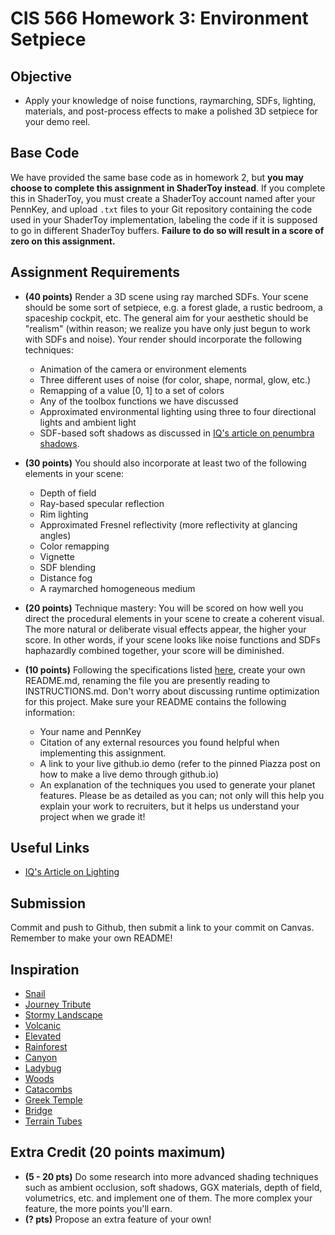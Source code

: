 # CIS 566 Homework 3: Environment Setpiece

## Objective
- Apply your knowledge of noise functions, raymarching, SDFs, lighting,
materials, and post-process effects to make a polished 3D setpiece for
your demo reel.

## Base Code
We have provided the same base code as in homework 2, but __you may choose to
complete this assignment in ShaderToy instead__. If you complete this in
ShaderToy, you must create a ShaderToy account named after your PennKey,
and upload `.txt` files to your Git repository containing the
code used in your ShaderToy implementation, labeling the code if it is
supposed to go in different ShaderToy buffers. __Failure to do so will result in
a score of zero on this assignment.__

## Assignment Requirements
- __(40 points)__ Render a 3D scene using ray marched SDFs.
Your scene should be some sort of setpiece, e.g. a forest
glade, a rustic bedroom, a spaceship cockpit, etc. The general aim for your aesthetic should be "realism" (within reason; we realize you have only just begun to work with SDFs and noise). Your render
should incorporate the following techniques:
  - Animation of the camera or environment elements
  - Three different uses of noise (for color, shape, normal, glow, etc.)
  - Remapping of a value [0, 1] to a set of colors
  - Any of the toolbox functions we have discussed
  - Approximated environmental lighting using three to four directional lights and ambient light
  - SDF-based soft shadows as discussed in [IQ's article on penumbra shadows](http://iquilezles.org/www/articles/rmshadows/rmshadows.htm).

- __(30 points)__ You should also incorporate at least two of the following elements in your scene:
  - Depth of field
  - Ray-based specular reflection
  - Rim lighting
  - Approximated Fresnel reflectivity (more reflectivity at glancing angles)
  - Color remapping
  - Vignette
  - SDF blending
  - Distance fog
  - A raymarched homogeneous medium

- __(20 points)__ Technique mastery: You will be scored on how well you direct the procedural elements in your scene to create a coherent visual. The more natural or deliberate visual effects appear, the higher your score. In other words, if your scene looks like noise functions and SDFs haphazardly combined together, your score will be diminished.

- __(10 points)__ Following the specifications listed
[here](https://github.com/pjcozzi/Articles/blob/master/CIS565/GitHubRepo/README.md),
create your own README.md, renaming the file you are presently reading to
INSTRUCTIONS.md. Don't worry about discussing runtime optimization for this
project. Make sure your README contains the following information:
  - Your name and PennKey
  - Citation of any external resources you found helpful when implementing this
  assignment.
  - A link to your live github.io demo (refer to the pinned Piazza post on
    how to make a live demo through github.io)
  - An explanation of the techniques you used to generate your planet features.
  Please be as detailed as you can; not only will this help you explain your work
  to recruiters, but it helps us understand your project when we grade it!

## Useful Links
- [IQ's Article on Lighting](http://iquilezles.org/www/articles/outdoorslighting/outdoorslighting.htm)


## Submission
Commit and push to Github, then submit a link to your commit on Canvas. Remember to make your own README!

## Inspiration
- [Snail](https://www.shadertoy.com/view/ld3Gz2)
- [Journey Tribute](https://www.shadertoy.com/view/ldlcRf)
- [Stormy Landscape](https://www.shadertoy.com/view/4ts3z2)
- [Volcanic](https://www.shadertoy.com/view/XsX3RB)
- [Elevated](https://www.shadertoy.com/view/MdX3Rr)
- [Rainforest](https://www.shadertoy.com/view/4ttSWf)
- [Canyon](https://www.shadertoy.com/view/MdBGzG)
- [Ladybug](https://www.shadertoy.com/view/4tByz3)
- [Woods](https://www.shadertoy.com/view/XsfGD4)
- [Catacombs](https://www.shadertoy.com/view/lsf3zr)
- [Greek Temple](https://www.shadertoy.com/view/ldScDh)
- [Bridge](https://www.shadertoy.com/view/Mds3z2)
- [Terrain Tubes](https://www.shadertoy.com/view/4sjXzG)

## Extra Credit (20 points maximum)
- __(5 - 20 pts)__ Do some research into more advanced shading techniques such
as ambient occlusion, soft shadows, GGX materials, depth of field, volumetrics,
etc. and implement one of them. The more complex your feature, the more points
you'll earn.
- __(? pts)__ Propose an extra feature of your own!

